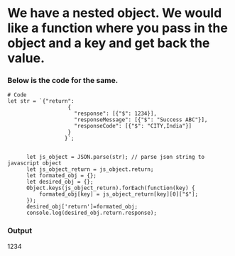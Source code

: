 # We have a nested object. We would like a function where you pass in the object and a key and get back the value. 

### Below is the code for the same.

  ```
  # Code
let str = `{"return":
                     {
                       "response": [{"$": 1234}],
                       "responseMessage": [{"$": "Success ABC"}],
                       "responseCode": [{"$": "CITY,India"}]
                     }
                    }`;
    
    
        let js_object = JSON.parse(str); // parse json string to javascript object
        let js_object_return = js_object.return;
        let formated_obj = {};
        let desired_obj = {};
        Object.keys(js_object_return).forEach(function(key) {
            formated_obj[key] = js_object_return[key][0]["$"];
        });
        desired_obj['return']=formated_obj;
        console.log(desired_obj.return.response);
  ```
  
### Output

1234


